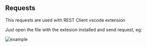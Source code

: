 Requests
---

This requests are used with REST Client vscode extension

Just open the file with the extesion installed and send request, eg:

![example](assets/request.png)